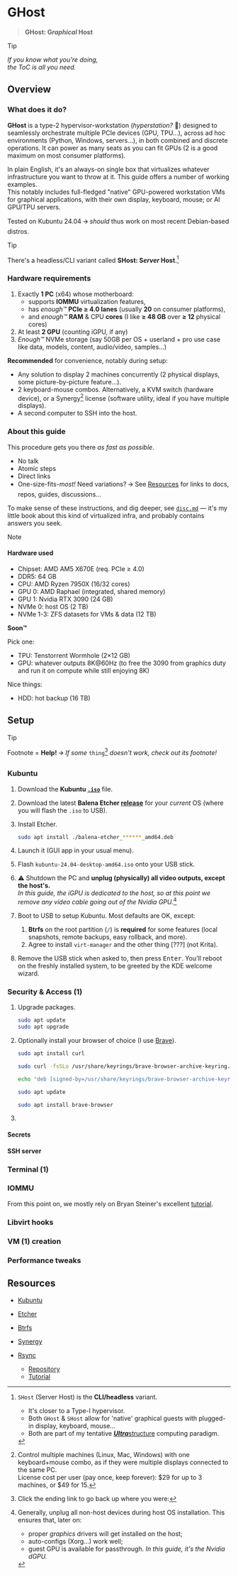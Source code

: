 # GHost

> **GHost: G*raphical* Host**


> [!Tip]
> *If you know what you're doing,  
> the ToC is all you need.*

## Overview

### What does it do?

**GHost** is a type-2 hypervisor-workstation (*hyperstation?* 🫣) designed to seamlessly orchestrate multiple PCIe devices (GPU, TPU…), across ad hoc environments (Python, Windows, servers…), in both combined and discrete operations. It can power as many seats as you can fit GPUs (2 is a good maximum on most consumer platforms).

In plain English, it's an always-on single box that virtualizes whatever infrastructure you want to throw at it. This guide offers a number of working examples.  
This notably includes full-fledged "native" GPU-powered workstation VMs for graphical applications, with their own display, keyboard, mouse; or AI GPU/TPU servers.

Tested on Kubuntu 24.04 🡪 *should* thus work on most recent Debian-based distros.

> [!Tip]
> There's a headless/CLI variant called **SHost: S*erver* Host**.[^SHost]


### Hardware requirements

1. Exactly **1 PC** (x64) whose motherboard:
   - supports **IOMMU** virtualization features,
   - has *enough™* **PCIe ≥ 4.0 lanes** (usually **20** on consumer platforms),
   - and *enough™* **RAM** & CPU **cores** (I like **≥ 48 GB** over **≥ 12** physical cores)
2. At least **2 GPU** (counting iGPU, if any)
3. *Enough™* NVMe storage (say 50GB per OS + userland + pro use case like data, models, content, audio/video, samples...)

**Recommended** for convenience, notably during setup:

- Any solution to display 2 machines concurrently (2 physical displays, some picture-by-picture feature…).
- 2 keyboard-mouse combos. Alternatively, a KVM switch (hardware device), or a Synergy[^synergy] license (software utility, ideal if you have multiple displays).
- A second computer to SSH into the host.


### About this guide

This procedure gets you there *as fast as possible*.

- No talk
- Atomic steps
- Direct links
- One-size-fits-*most!*
   Need variations? 🡪 See [Resources](#resources) for links to docs, repos, guides, discussions…

To make sense of these instructions, and dig deeper, see [`disc.md`](disc.md) — it's my little book about this kind of virtualized infra, and probably contains answers you seek.

> [!Note]
> #### Hardware used
>
> - Chipset: AMD AM5 X670E (req. PCIe ≥ 4.0)
> - DDR5: 64 GB
> - CPU: AMD Ryzen 7950X (16/32 cores)
> - GPU 0: AMD Raphael (integrated, shared memory)
> - GPU 1: Nvidia RTX 3090 (24 GB)
> - NVMe 0: host OS (2 TB)
> - NVMe 1-3: ZFS datasets for VMs & data (12 TB)
>
> **Soon™**
>
> Pick one:
> - TPU: Tenstorrent Wormhole (2×12 GB)
> - GPU: whatever outputs 8K@60Hz (to free the 3090 from graphics duty and run it on compute while still enjoying 8K)
> 
> Nice things:
> - HDD: hot backup (16 TB)



## Setup

> [!Tip]
> Footnote = **Help!**
> 🡪 *If some* `thing`[^footnote] *doesn't work, check out its footnote!*

### Kubuntu



1. Download the **Kubuntu [`.iso`](https://cdimage.ubuntu.com/kubuntu/releases/24.04/release/kubuntu-24.04-desktop-amd64.iso)** file.

1. Download the latest **Balena Etcher [release](https://github.com/balena-io/etcher/releases)** for your *current* OS (where you will flash the `.iso` to USB).

1. Install Etcher.

   ```bash
   sudo apt install ./balena-etcher_******_amd64.deb
   ```

1. Launch it (GUI app in your usual menu).

1. Flash `kubuntu-24.04-desktop-amd64.iso` onto your USB stick.

1. ⚠️ Shutdown the PC and **unplug (physically) all video outputs, except the host's.**  
   *In this guide, the iGPU is dedicated to the host, so at this point we remove any video cable going out of the Nvidia GPU.*[^2]

1. Boot to USB to setup Kubuntu. Most defaults are OK, except:

   1. **Btrfs** on the root partition (`/`) is **required** for some features (local snapshots, remote backups, easy rollback, and more).
   1. Agree to install `virt-manager` and the other thing [???] (not Krita).
   
1. Remove the USB stick when asked to, then press <kbd>Enter</kbd>.
   You'll reboot on the freshly installed system, to be greeted by the KDE welcome wizard.



### Security & Access (1)

1. Upgrade packages.

   ```bash
   sudo apt update
   sudo apt upgrade
   ```

1. Optionally install your browser of choice (I use [Brave](https://brave.com/linux/#debian-ubuntu-mint)).

   ```bash
   sudo apt install curl

   sudo curl -fsSLo /usr/share/keyrings/brave-browser-archive-keyring.gpg https://brave-browser-apt-release.s3.brave.com/brave-browser-archive-keyring.gpg

   echo "deb [signed-by=/usr/share/keyrings/brave-browser-archive-keyring.gpg] https://brave-browser-apt-release.s3.brave.com/ stable main"|sudo tee /etc/apt/sources.list.d/brave-browser-release.list

   sudo apt update

   sudo apt install brave-browser
   ```

2. 

#### Secrets



#### SSH server



### Terminal (1)

### IOMMU

From this point on, we mostly rely on Bryan Steiner's excellent [tutorial](https://github.com/bryansteiner/gpu-passthrough-tutorial/).

### Libvirt hooks

### VM (1) creation

### Performance tweaks










## Resources

- [Kubuntu](https://kubuntu.org/)
- [Etcher](https://etcher.io/)
- [Btrfs](https://btrfs.readthedocs.io/en/latest/)


- [Synergy](https://symless.com/synergy)

- [Rsync](https://rsync.samba.org/)
   - [Repository](https://github.com/RsyncProject/rsync)
   - [Tutorial](https://www.digitalocean.com/community/tutorials/how-to-use-rsync-to-sync-local-and-remote-directories)




[^footnote]: Click the ending link to go back up where you were:

[^synergy]: Control multiple machines (Linux, Mac, Windows) with one keyboard+mouse combo, as if they were multiple displays connected to the same PC.  
  License cost per user (pay once, keep forever): \$29 for up to 3 machines, or \$49 for 15.

[^SHost]: `SHost` (Server Host) is the **CLI/headless** variant.
     - It's closer to a Type-I hypervisor.
     - Both `GHost` & `SHost` allow for 'native' graphical guests with plugged-in display, keyboard, mouse…
     - Both are part of my tentative [***Ultra***structure]() computing paradigm.




[^2]: Generally, unplug all non-host devices during host OS installation. This ensures that, later on:
      - proper *graphics* drivers will get installed on the host;
      - auto-configs (Xorg…) work well;
      - guest GPU is available for passthrough. *In this guide, it's the Nvidia dGPU.*




[^?]: Consider using PCIe splitters if you don't have enough slots. Keep in mind that expensive PLX chips won't help for concurrent use, so I'd avoid them for GHost.














